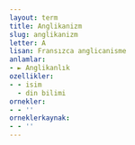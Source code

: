 ```yaml
---
layout: term
title: Anglikanizm
slug: anglikanizm
letter: A
lisan: Fransızca anglicanisme
anlamlar:
- ► Anglikanlık
ozellikler:
- - isim
  - din bilimi
ornekler:
- - ''
orneklerkaynak:
- - ''
---
```


